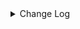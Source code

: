 <details><summary> Change Log </summary>

| Change | Commit | Version |
| --- | --- | --- |
|[Improve][CDC] Extract duplicate code (#8906)|https://github.com/apache/seatunnel/commit/b922bb90e6|2.3.10|
|[Improve] restruct connector common options (#8634)|https://github.com/apache/seatunnel/commit/f3499a6eeb|2.3.10|
|[Improve][dist]add shade check rule (#8136)|https://github.com/apache/seatunnel/commit/51ef800016|2.3.9|
|[Improve][Connector-V2] Add pre-check for table enable cdc (#8152)|https://github.com/apache/seatunnel/commit/9a5da78176|2.3.9|
|[Feature][Connector-V2]Jdbc chunk split add  snapshotSplitColumn config #7794 (#7840)|https://github.com/apache/seatunnel/commit/b6c6dc0438|2.3.9|
|[Feature][Core] Support cdc task ddl restore for zeta (#7463)|https://github.com/apache/seatunnel/commit/8e322281ed|2.3.9|
|[Improve][PostgreSQL CDC]-PostgresSourceOptions description error (#7813)|https://github.com/apache/seatunnel/commit/57f47c2064|2.3.9|
|[Improve][CDC] Bump the version of debezium to 1.9.8.Final (#6740)|https://github.com/apache/seatunnel/commit/c3ac953524|2.3.6|
|[Improve][CDC] Close idle subtasks gorup(reader/writer) in increment phase (#6526)|https://github.com/apache/seatunnel/commit/454c339b9c|2.3.6|
|[Improve][JDBC Source] Fix Split can not be cancel (#6825)|https://github.com/apache/seatunnel/commit/ee3b7c3723|2.3.6|
|[Hotfix][Postgres-CDC/OpenGauss-CDC] Fix read data missing when restore (#6785)|https://github.com/apache/seatunnel/commit/67c32607e7|2.3.6|
|[Hotfix][Jdbc/CDC] Fix postgresql uuid type in jdbc read (#6684)|https://github.com/apache/seatunnel/commit/868ba4d7c7|2.3.6|
|[Improve] Improve read table schema in cdc connector (#6702)|https://github.com/apache/seatunnel/commit/a8c6cc6e0c|2.3.6|
|[Improve][Jdbc] Add quote identifier for sql (#6669)|https://github.com/apache/seatunnel/commit/849d748d3d|2.3.5|
|[Fix][Connector-V2] Fix connector support SPI but without no args constructor (#6551)|https://github.com/apache/seatunnel/commit/5f3c9c36a5|2.3.5|
|[Improve][CDC-Connector]Fix CDC option rule. (#6454)|https://github.com/apache/seatunnel/commit/1ea27afa87|2.3.5|
|[Improve][CDC] Optimize memory allocation for snapshot split reading (#6281)|https://github.com/apache/seatunnel/commit/4856645837|2.3.5|
|[Improve][API] Unify type system api(data &amp; type) (#5872)|https://github.com/apache/seatunnel/commit/b38c7edcc9|2.3.5|
|[Feature][Connector]update pgsql-cdc publication for add table (#6309)|https://github.com/apache/seatunnel/commit/2ad7d65236|2.3.5|
|[Improve][Postgres-CDC] Fix name typos (#6248)|https://github.com/apache/seatunnel/commit/2462f1c5f7|2.3.4|
|[Improve][Postgres-CDC] Update jdbc fetchsize (#6245)|https://github.com/apache/seatunnel/commit/c25beb9f8a|2.3.4|
| [Feature][Connector-V2][Postgres-cdc]Support for Postgres cdc (#5986)|https://github.com/apache/seatunnel/commit/97438b9402|2.3.4|

</details>
